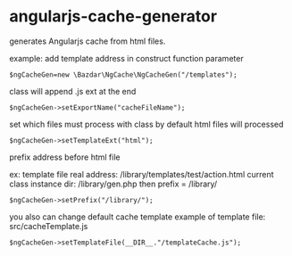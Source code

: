 angularjs-cache-generator
=========================

generates Angularjs cache from html files.

example:
add template address in construct function parameter
```
$ngCacheGen=new \Bazdar\NgCache\NgCacheGen("/templates");
```
class will append .js ext at the end

```
$ngCacheGen->setExportName("cacheFileName");
```
set which files must process with class by default html files will processed

```
$ngCacheGen->setTemplateExt("html");
```
prefix address before html file

 ex:
 template file real address: /library/templates/test/action.html
 current class instance dir: /library/gen.php
 then prefix = /library/
```
$ngCacheGen->setPrefix("/library/");
```
you also can change default cache template
example of template file: src/cacheTemplate.js
```
$ngCacheGen->setTemplateFile(__DIR__."/templateCache.js");
```

